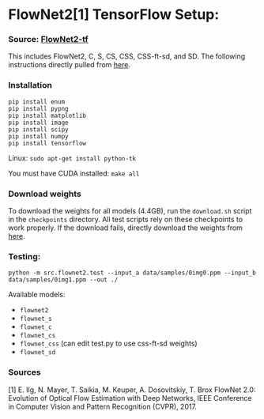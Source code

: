 # FlowNet2[1] TensorFlow Setup:
### Source: [FlowNet2-tf](https://github.com/sampepose/flownet2-tf)
This includes FlowNet2, C, S, CS, CSS, CSS-ft-sd, and SD. The following instructions directly pulled from [here](https://github.com/sampepose/flownet2-tf).


### Installation
```
pip install enum
pip install pypng
pip install matplotlib
pip install image
pip install scipy
pip install numpy
pip install tensorflow
```

Linux:
`sudo apt-get install python-tk`

You must have CUDA installed:
`make all`

### Download weights
To download the weights for all models (4.4GB), run the `download.sh` script in the `checkpoints` directory. All test scripts rely on these checkpoints to work properly. 
If the download fails, directly download the weights from [here](https://doc-0g-b4-docs.googleusercontent.com/docs/securesc/diuhiier8f3lbm44v9p44d1n6o10ft4n/nog1d2rv5rt7lh5iam2669nd7t55p979/1529805600000/18093896044146087554/18093896044146087554/1B4Mdy2m_FPqSC16Z0LPsmsZaa-H9rTZD?e=download&h=09221738537919217220&nonce=mqtog9d488cog&user=18093896044146087554&hash=ft9ejlhjrrvlaotcnput6vo62fmgmfn2).

### Testing: 
```
python -m src.flownet2.test --input_a data/samples/0img0.ppm --input_b data/samples/0img1.ppm --out ./
```

Available models:
* `flownet2`
* `flownet_s`
* `flownet_c`
* `flownet_cs`
* `flownet_css` (can edit test.py to use css-ft-sd weights)
* `flownet_sd`

### Sources
[1] E. Ilg, N. Mayer, T. Saikia, M. Keuper, A. Dosovitskiy, T. Brox
FlowNet 2.0: Evolution of Optical Flow Estimation with Deep Networks,
IEEE Conference in Computer Vision and Pattern Recognition (CVPR), 2017.
